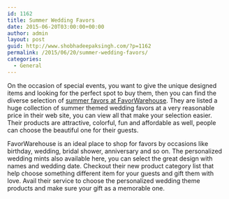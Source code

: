 ```yaml
---
id: 1162
title: Summer Wedding Favors
date: 2015-06-20T03:00:00+00:00
author: admin
layout: post
guid: http://www.shobhadeepaksingh.com/?p=1162
permalink: /2015/06/20/summer-wedding-favors/
categories:
  - General
---
```

On the occasion of special events, you want to give the unique designed items and looking for the perfect spot to buy them, then you can find the diverse selection of [summer favors at FavorWarehouse](http://www.favorwarehouse.com/summer-themed-wedding-favors/). They are listed a huge collection of summer themed wedding favors at a very reasonable price in their web site, you can view all that make your selection easier. Their products are attractive, colorful, fun and affordable as well, people can choose the beautiful one for their guests.

FavorWarehouse is an ideal place to shop for favors by occasions like birthday, wedding, bridal shower, anniversary and so on. The personalized wedding mints also available here, you can select the great design with names and wedding date. Checkout their new product category list that help choose something different item for your guests and gift them with love. Avail their service to choose the personalized wedding theme products and make sure your gift as a memorable one.